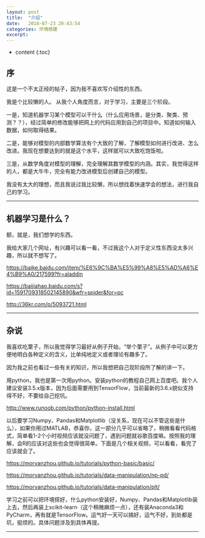 ```yaml
---
layout: post
title:  "介绍"
date:   2018-07-23 20:43:54
categories: 环境搭建
excerpt: 
---
```


* content
{:toc}


## 序

这是一个不太正经的帖子，因为我不喜欢写介绍性的东西。

我是个比较懒的人。
从我个人角度而言，对于学习，主要是三个阶段。

一是，知道机器学习某个模型可以干什么（什么应用场景，是分类、聚类、预测？？），经过简单的修改能够把网上的代码应用到自己的项目中。知道如何输入数据，如何取得结果。

二是，能够对模型的内部数学算法有个大致的了解，了解模型如何进行改进、怎么改进。我现在想要达到的就是这个水平，这样就可以大致吃饱饭啦。

三是，从数学角度对模型的理解，完全理解其数学模型的内涵。其实，我觉得这样的人，都是大牛牛，完全有能力改进模型后创建自己的模型。

我没有太大的理想，而且我说过我比较懒，所以想找着快速学会的想法，进行我自己的学习。

---

## 机器学习是什么？

额，就是，我们想学的东西。

我给大家几个网址，有兴趣可以看一看，不过我这个人对于定义性东西没太多兴趣，所以就不想写了。

https://baike.baidu.com/item/%E6%9C%BA%E5%99%A8%E5%AD%A6%E4%B9%A0/217599?fr=aladdin

https://baijiahao.baidu.com/s?id=1591709318502145890&wfr=spider&for=pc

http://36kr.com/p/5093721.html

---

## 杂说

我喜欢吃栗子，所以我觉得学习最好从例子开始，“举个栗子”。从例子中可以更方便地明白各种定义的含义，比单纯地定义或者理论有趣多了。

因为我之前也看过一些有关的知识，所以我想把自己现阶段所了解的讲一下。

用python，我也是第一次用python。安装python的教程自己网上百度吧。我个人建议安装3.5.x版本，因为后面需要用到TensorFlow，当前最新的3.6.x貌似支持得不好，不要给自己挖坑。

http://www.runoob.com/python/python-install.html

以后要学习Numpy、Pandas和Matplotlib（没关系，现在可以不管这些是什么），如果你用过MATLAB，恭喜你，这一部分几乎可以省略了，稍微看看代码格式，简单看1-2个小时视频应该就没问题了，遇到问题就谷歌百度嘛。按照我的理解，会R的应该对这些也会觉得很简单。下面是几个相关视频，可以看看，看完了应该就会了。

https://morvanzhou.github.io/tutorials/python-basic/basic/

https://morvanzhou.github.io/tutorials/data-manipulation/np-pd/

https://morvanzhou.github.io/tutorials/data-manipulation/plt/

学习之前可以把环境搭好，什么python安装好，Numpy、Pandas和Matplotlib装上去，然后再装上scikit-learn（这个稍微麻烦一点），还有装Anaconda3和PyCharm，再有就是TensorFlow。运气好一天可以搞好，运气不好，到处都是坑，挺烦的。具体问题涉及到具体再提。



---

